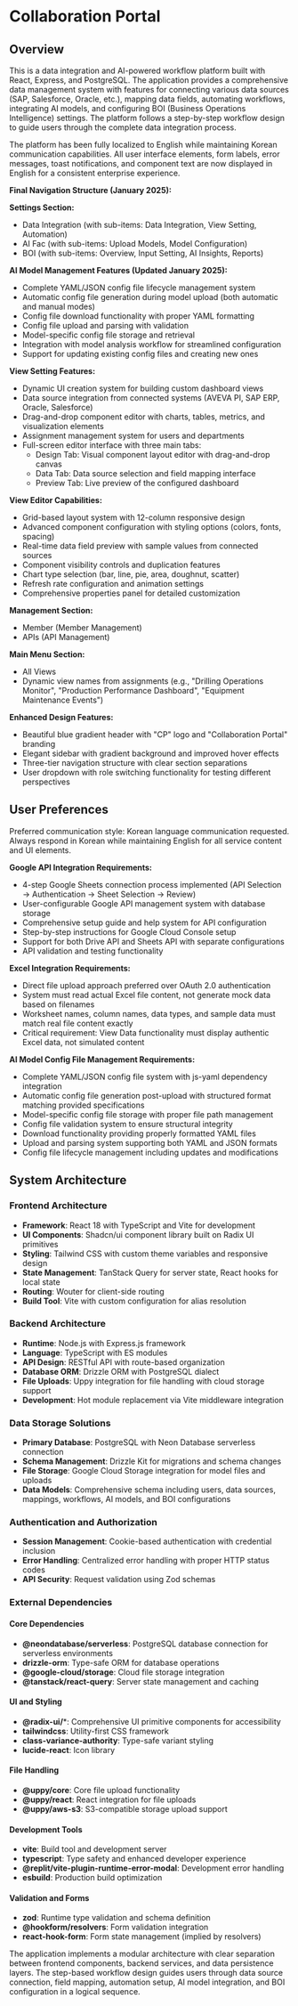 # Collaboration Portal

## Overview

This is a data integration and AI-powered workflow platform built with React, Express, and PostgreSQL. The application provides a comprehensive data management system with features for connecting various data sources (SAP, Salesforce, Oracle, etc.), mapping data fields, automating workflows, integrating AI models, and configuring BOI (Business Operations Intelligence) settings. The platform follows a step-by-step workflow design to guide users through the complete data integration process.

The platform has been fully localized to English while maintaining Korean communication capabilities. All user interface elements, form labels, error messages, toast notifications, and component text are now displayed in English for a consistent enterprise experience.

**Final Navigation Structure (January 2025):**

**Settings Section:**
- Data Integration (with sub-items: Data Integration, View Setting, Automation)
- AI Fac (with sub-items: Upload Models, Model Configuration)  
- BOI (with sub-items: Overview, Input Setting, AI Insights, Reports)

**AI Model Management Features (Updated January 2025):**
- Complete YAML/JSON config file lifecycle management system
- Automatic config file generation during model upload (both automatic and manual modes)
- Config file download functionality with proper YAML formatting
- Config file upload and parsing with validation
- Model-specific config file storage and retrieval
- Integration with model analysis workflow for streamlined configuration
- Support for updating existing config files and creating new ones

**View Setting Features:**
- Dynamic UI creation system for building custom dashboard views
- Data source integration from connected systems (AVEVA PI, SAP ERP, Oracle, Salesforce)
- Drag-and-drop component editor with charts, tables, metrics, and visualization elements
- Assignment management system for users and departments
- Full-screen editor interface with three main tabs:
  * Design Tab: Visual component layout editor with drag-and-drop canvas
  * Data Tab: Data source selection and field mapping interface
  * Preview Tab: Live preview of the configured dashboard

**View Editor Capabilities:**
- Grid-based layout system with 12-column responsive design
- Advanced component configuration with styling options (colors, fonts, spacing)
- Real-time data field preview with sample values from connected sources
- Component visibility controls and duplication features
- Chart type selection (bar, line, pie, area, doughnut, scatter)
- Refresh rate configuration and animation settings
- Comprehensive properties panel for detailed customization

**Management Section:**
- Member (Member Management)
- APIs (API Management)

**Main Menu Section:**
- All Views
- Dynamic view names from assignments (e.g., "Drilling Operations Monitor", "Production Performance Dashboard", "Equipment Maintenance Events")

**Enhanced Design Features:**
- Beautiful blue gradient header with "CP" logo and "Collaboration Portal" branding
- Elegant sidebar with gradient background and improved hover effects
- Three-tier navigation structure with clear section separations
- User dropdown with role switching functionality for testing different perspectives

## User Preferences

Preferred communication style: Korean language communication requested. Always respond in Korean while maintaining English for all service content and UI elements.

**Google API Integration Requirements:**
- 4-step Google Sheets connection process implemented (API Selection → Authentication → Sheet Selection → Review)
- User-configurable Google API management system with database storage
- Comprehensive setup guide and help system for API configuration
- Step-by-step instructions for Google Cloud Console setup
- Support for both Drive API and Sheets API with separate configurations
- API validation and testing functionality

**Excel Integration Requirements:**
- Direct file upload approach preferred over OAuth 2.0 authentication
- System must read actual Excel file content, not generate mock data based on filenames
- Worksheet names, column names, data types, and sample data must match real file content exactly
- Critical requirement: View Data functionality must display authentic Excel data, not simulated content

**AI Model Config File Management Requirements:**
- Complete YAML/JSON config file system with js-yaml dependency integration
- Automatic config file generation post-upload with structured format matching provided specifications
- Model-specific config file storage with proper file path management
- Config file validation system to ensure structural integrity
- Download functionality providing properly formatted YAML files
- Upload and parsing system supporting both YAML and JSON formats
- Config file lifecycle management including updates and modifications

## System Architecture

### Frontend Architecture
- **Framework**: React 18 with TypeScript and Vite for development
- **UI Components**: Shadcn/ui component library built on Radix UI primitives
- **Styling**: Tailwind CSS with custom theme variables and responsive design
- **State Management**: TanStack Query for server state, React hooks for local state
- **Routing**: Wouter for client-side routing
- **Build Tool**: Vite with custom configuration for alias resolution

### Backend Architecture
- **Runtime**: Node.js with Express.js framework
- **Language**: TypeScript with ES modules
- **API Design**: RESTful API with route-based organization
- **Database ORM**: Drizzle ORM with PostgreSQL dialect
- **File Uploads**: Uppy integration for file handling with cloud storage support
- **Development**: Hot module replacement via Vite middleware integration

### Data Storage Solutions
- **Primary Database**: PostgreSQL with Neon Database serverless connection
- **Schema Management**: Drizzle Kit for migrations and schema changes
- **File Storage**: Google Cloud Storage integration for model files and uploads
- **Data Models**: Comprehensive schema including users, data sources, mappings, workflows, AI models, and BOI configurations

### Authentication and Authorization
- **Session Management**: Cookie-based authentication with credential inclusion
- **Error Handling**: Centralized error handling with proper HTTP status codes
- **API Security**: Request validation using Zod schemas

### External Dependencies

#### Core Dependencies
- **@neondatabase/serverless**: PostgreSQL database connection for serverless environments
- **drizzle-orm**: Type-safe ORM for database operations
- **@google-cloud/storage**: Cloud file storage integration
- **@tanstack/react-query**: Server state management and caching

#### UI and Styling
- **@radix-ui/***: Comprehensive UI primitive components for accessibility
- **tailwindcss**: Utility-first CSS framework
- **class-variance-authority**: Type-safe variant styling
- **lucide-react**: Icon library

#### File Handling
- **@uppy/core**: Core file upload functionality
- **@uppy/react**: React integration for file uploads
- **@uppy/aws-s3**: S3-compatible storage upload support

#### Development Tools
- **vite**: Build tool and development server
- **typescript**: Type safety and enhanced developer experience
- **@replit/vite-plugin-runtime-error-modal**: Development error handling
- **esbuild**: Production build optimization

#### Validation and Forms
- **zod**: Runtime type validation and schema definition
- **@hookform/resolvers**: Form validation integration
- **react-hook-form**: Form state management (implied by resolvers)

The application implements a modular architecture with clear separation between frontend components, backend services, and data persistence layers. The step-based workflow design guides users through data source connection, field mapping, automation setup, AI model integration, and BOI configuration in a logical sequence.